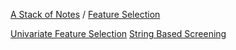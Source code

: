[A Stack of Notes](../a-stack-of-notes) / [Feature Selection](feature-selection.md)

[Univariate Feature Selection](feature-selection/univariate-feature-selection)
[String Based Screening](string-based-screening)

